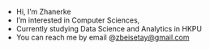 - Hi, I’m Zhanerke
- I’m interested in Computer Sciences,
- Currently studying Data Science and Analytics in HKPU
- You can reach me by email @zbeisetay@gmail.com

<!---
itsnoterke/itsnoterke is a ✨ special ✨ repository because its `README.md` (this file) appears on your GitHub profile.
You can click the Preview link to take a look at your changes.
--->
